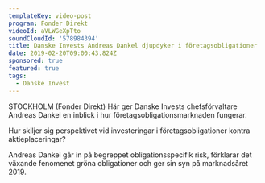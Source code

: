 ```yaml
---
templateKey: video-post
program: Fonder Direkt
videoId: aVLWGeXpTto
soundCloudId: '578984394'
title: Danske Invests Andreas Dankel djupdyker i företagsobligationer
date: 2019-02-20T09:00:43.824Z
sponsored: true
featured: true
tags:
  - Danske Invest
---
```

STOCKHOLM (Fonder Direkt) Här ger Danske Invests chefsförvaltare Andreas Dankel en inblick i hur företagsobligationsmarknaden fungerar.



Hur skiljer sig perspektivet vid investeringar i företagsobligationer kontra aktieplaceringar?



Andreas Dankel går in på begreppet obligationsspecifik risk, förklarar det växande fenomenet gröna obligationer och ger sin syn på marknadsåret 2019.
